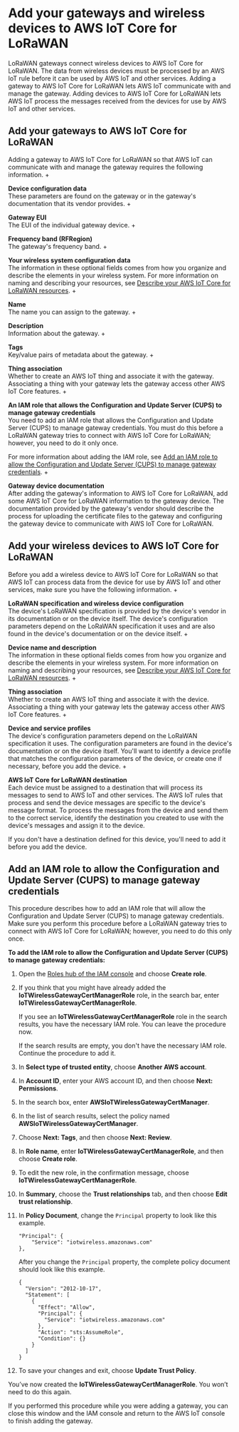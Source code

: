 # Add your gateways and wireless devices to AWS IoT Core for LoRaWAN<a name="connect-iot-lorawan-onboard-devices"></a>

LoRaWAN gateways connect wireless devices to AWS IoT Core for LoRaWAN\. The data from wireless devices must be processed by an AWS IoT rule before it can be used by AWS IoT and other services\. Adding a gateway to AWS IoT Core for LoRaWAN lets AWS IoT communicate with and manage the gateway\. Adding devices to AWS IoT Core for LoRaWAN lets AWS IoT process the messages received from the devices for use by AWS IoT and other services\.

## Add your gateways to AWS IoT Core for LoRaWAN<a name="connect-iot-lorawan-onboard-gateways"></a>

 Adding a gateway to AWS IoT Core for LoRaWAN so that AWS IoT can communicate with and manage the gateway requires the following information\.
+ 

**Device configuration data**  
These parameters are found on the gateway or in the gateway's documentation that its vendor provides\.
  + 

**Gateway EUI**  
The EUI of the individual gateway device\.
  + 

**Frequency band \(RFRegion\)**  
The gateway's frequency band\.
+ 

**Your wireless system configuration data**  
The information in these optional fields comes from how you organize and describe the elements in your wireless system\. For more information on naming and describing your resources, see [Describe your AWS IoT Core for LoRaWAN resources](connect-iot-lorawan-describe-resource.md)\.
  + 

**Name**  
The name you can assign to the gateway\.
  + 

**Description**  
Information about the gateway\.
  + 

**Tags**  
Key/value pairs of metadata about the gateway\.
+ 

**Thing association**  
Whether to create an AWS IoT thing and associate it with the gateway\. Associating a thing with your gateway lets the gateway access other AWS IoT Core features\.
+ 

**An IAM role that allows the Configuration and Update Server \(CUPS\) to manage gateway credentials**  
You need to add an IAM role that allows the Configuration and Update Server \(CUPS\) to manage gateway credentials\. You must do this before a LoRaWAN gateway tries to connect with AWS IoT Core for LoRaWAN; however, you need to do it only once\.

  For more information about adding the IAM role, see [Add an IAM role to allow the Configuration and Update Server \(CUPS\) to manage gateway credentials](#connect-iot-lorawan-onboard-permissions)\.
+ 

**Gateway device documentation**  
After adding the gateway's information to AWS IoT Core for LoRaWAN, add some AWS IoT Core for LoRaWAN information to the gateway device\. The documentation provided by the gateway's vendor should describe the process for uploading the certificate files to the gateway and configuring the gateway device to communicate with AWS IoT Core for LoRaWAN\.

## Add your wireless devices to AWS IoT Core for LoRaWAN<a name="connect-iot-lorawan-onboard-end-devices"></a>

 Before you add a wireless device to AWS IoT Core for LoRaWAN so that AWS IoT can process data from the device for use by AWS IoT and other services, make sure you have the following information\.
+ 

**LoRaWAN specification and wireless device configuration**  
The device's LoRaWAN specification is provided by the device's vendor in its documentation or on the device itself\. The device's configuration parameters depend on the LoRaWAN specification it uses and are also found in the device's documentation or on the device itself\.
+ 

**Device name and description**  
The information in these optional fields comes from how you organize and describe the elements in your wireless system\. For more information on naming and describing your resources, see [Describe your AWS IoT Core for LoRaWAN resources](connect-iot-lorawan-describe-resource.md)\.
+ 

**Thing association**  
Whether to create an AWS IoT thing and associate it with the device\. Associating a thing with your gateway lets the gateway access other AWS IoT Core features\.
+ 

**Device and service profiles**  
The device's configuration parameters depend on the LoRaWAN specification it uses\. The configuration parameters are found in the device's documentation or on the device itself\. You'll want to identify a device profile that matches the configuration parameters of the device, or create one if necessary, before you add the device\.
+ 

**AWS IoT Core for LoRaWAN destination**  
Each device must be assigned to a destination that will process its messages to send to AWS IoT and other services\. The AWS IoT rules that process and send the device messages are specific to the device's message format\. To process the messages from the device and send them to the correct service, identify the destination you created to use with the device's messages and assign it to the device\.

  If you don't have a destination defined for this device, you'll need to add it before you add the device\.

## Add an IAM role to allow the Configuration and Update Server \(CUPS\) to manage gateway credentials<a name="connect-iot-lorawan-onboard-permissions"></a>

This procedure describes how to add an IAM role that will allow the Configuration and Update Server \(CUPS\) to manage gateway credentials\. Make sure you perform this procedure before a LoRaWAN gateway tries to connect with AWS IoT Core for LoRaWAN; however, you need to do this only once\.

**To add the IAM role to allow the Configuration and Update Server \(CUPS\) to manage gateway credentials:**

1. Open the [ Roles hub of the IAM console](https://console.aws.amazon.com/iam/home#/roles) and choose **Create role**\.

1. If you think that you might have already added the **IoTWirelessGatewayCertManagerRole** role, in the search bar, enter **IoTWirelessGatewayCertManagerRole**\.

   If you see an **IoTWirelessGatewayCertManagerRole** role in the search results, you have the necessary IAM role\. You can leave the procedure now\.

   If the search results are empty, you don't have the necessary IAM role\. Continue the procedure to add it\.

1. In **Select type of trusted entity**, choose **Another AWS account**\.

1. In **Account ID**, enter your AWS account ID, and then choose **Next: Permissions**\.

1. In the search box, enter **AWSIoTWirelessGatewayCertManager**\.

1. In the list of search results, select the policy named **AWSIoTWirelessGatewayCertManager**\.

1. Choose **Next: Tags**, and then choose **Next: Review**\.

1. In **Role name**, enter **IoTWirelessGatewayCertManagerRole**, and then choose **Create role**\.

1. To edit the new role, in the confirmation message, choose **IoTWirelessGatewayCertManagerRole**\.

1. In **Summary**, choose the **Trust relationships** tab, and then choose **Edit trust relationship**\.

1. In **Policy Document**, change the `Principal` property to look like this example\.

   ```
   "Principal": { 
       "Service": "iotwireless.amazonaws.com" 
   },
   ```

   After you change the `Principal` property, the complete policy document should look like this example\.

   ```
   {
     "Version": "2012-10-17",
     "Statement": [
       {
         "Effect": "Allow",
         "Principal": {
           "Service": "iotwireless.amazonaws.com"
         },
         "Action": "sts:AssumeRole",
         "Condition": {}
       }
     ]
   }
   ```

1. To save your changes and exit, choose **Update Trust Policy**\.

You’ve now created the **IoTWirelessGatewayCertManagerRole**\. You won’t need to do this again\.

If you performed this procedure while you were adding a gateway, you can close this window and the IAM console and return to the AWS IoT console to finish adding the gateway\. 